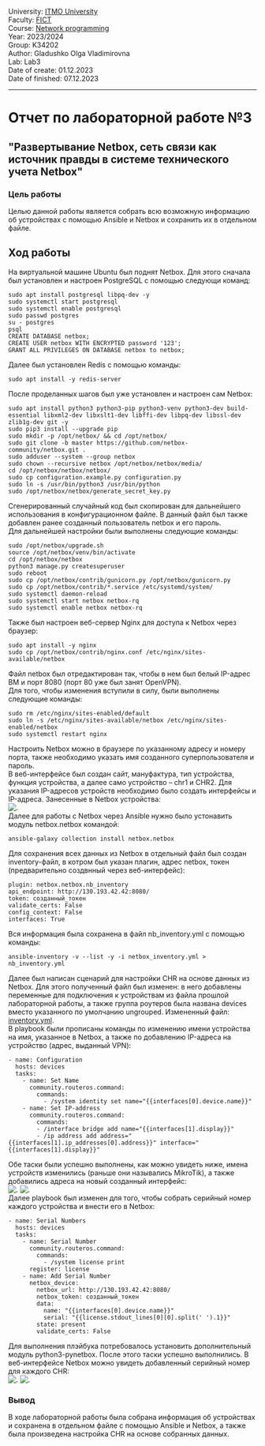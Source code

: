 University: [ITMO University](https://itmo.ru/ru/)  
Faculty: [FICT](https://fict.itmo.ru)  
Course: [Network programming](https://github.com/itmo-ict-faculty/network-programming)  
Year: 2023/2024  
Group: K34202  
Author: Gladushko Olga Vladimirovna  
Lab: Lab3  
Date of create: 01.12.2023  
Date of finished: 07.12.2023  

---
# Отчет по лабораторной работе №3  
## "Развертывание Netbox, сеть связи как источник правды в системе технического учета Netbox"  

### Цель работы  
Целью данной работы является собрать всю возможную информацию об устройствах c помощью Ansible и Netbox и сохранить их в отдельном файле.  

## Ход работы  
На виртуальной машине Ubuntu был поднят Netbox. Для этого сначала был установлен и настроен PostgreSQL с помощью следующи команд:  
```
sudo apt install postgresql libpq-dev -y
sudo systemctl start postgresql
sudo systemctl enable postgresql
sudo passwd postgres
su - postgres
psql
CREATE DATABASE netbox;
CREATE USER netbox WITH ENCRYPTED password '123';
GRANT ALL PRIVILEGES ON DATABASE netbox to netbox;
```  
Далее был установлен Redis с помощью команды:
```
sudo apt install -y redis-server
```
После проделанных шагов был уже установлен и настроен сам Netbox:
```
sudo apt install python3 python3-pip python3-venv python3-dev build-essential libxml2-dev libxslt1-dev libffi-dev libpq-dev libssl-dev zlib1g-dev git -y
sudo pip3 install --upgrade pip
sudo mkdir -p /opt/netbox/ && cd /opt/netbox/
sudo git clone -b master https://github.com/netbox-community/netbox.git .
sudo adduser --system --group netbox
sudo chown --recursive netbox /opt/netbox/netbox/media/
cd /opt/netbox/netbox/netbox/
sudo cp configuration.example.py configuration.py
sudo ln -s /usr/bin/python3 /usr/bin/python
sudo /opt/netbox/netbox/generate_secret_key.py
```  
Сгенерированный случайный код был скопирован для дальнейшего использования в конфигурационном файле. В данный файл был также добавлен ранее созданный пользователь netbox и его пароль.  
Для дальнейшей настройки были выполнены следующие команды:  
```
sudo /opt/netbox/upgrade.sh
source /opt/netbox/venv/bin/activate
cd /opt/netbox/netbox
python3 manage.py createsuperuser
sudo reboot
sudo cp /opt/netbox/contrib/gunicorn.py /opt/netbox/gunicorn.py
sudo cp /opt/netbox/contrib/*.service /etc/systemd/system/
sudo systemctl daemon-reload
sudo systemctl start netbox netbox-rq
sudo systemctl enable netbox netbox-rq
```  
Также был настроен веб-сервер Nginx для доступа к Netbox через браузер:
```
sudo apt install -y nginx
sudo cp /opt/netbox/contrib/nginx.conf /etc/nginx/sites-available/netbox
```
Файл netbox был отредактирован так, чтобы в нем был белый IP-адрес ВМ и порт 8080 (порт 80 уже был занят OpenVPN).  
Для того, чтобы изменения вступили в силу, были выполнены следующие команды:  
```
sudo rm /etc/nginx/sites-enabled/default
sudo ln -s /etc/nginx/sites-available/netbox /etc/nginx/sites-enabled/netbox
sudo systemctl restart nginx
```
Настроить Netbox можно в браузере по указанному адресу и номеру порта, также необходимо указать имя созданного суперпользователя и пароль.  
В веб-интерфейсе был создан сайт, мануфактура, тип устройства, функция устройства, а далее само устройство – chr1 и CHR2. Для указания IP-адресов устройств необходимо было создать интерфейсы и IP-адреса. Занесенные в Netbox устройства:  
![.](https://github.com/OlgaGladushko/2023_2024-network_programming-k34202-gladushko_o_v/blob/main/lab3/imgs/Netbox_devices.jpeg)  
Далее для работы с Netbox через Ansible нужно было устонавить модуль netbox.netbox командой:
```
ansible-galaxy collection install netbox.netbox
```
Для сохранения всех данных из Netbox в отдельный файл был создан inventory-файл, в котром был указан плагин, адрес netbox, токен (предварительно создвнный через веб-интерфейс):
```
plugin: netbox.netbox.nb_inventory
api_endpoint: http://130.193.42.42:8080/
token: созданный_токен
validate_certs: False
config_context: False
interfaces: True
```
Вся информация была сохранена в файл nb_inventory.yml с помощью команды:
```
ansible-inventory -v --list -y -i netbox_inventory.yml > nb_inventory.yml
```
Далее был написан сценарий для настройки CHR на основе данных из Netbox. Для этого полученный файл был изменен: в него добавлены переменные для подключения к устройствам из файла прошлой лабораторной работы, а также группа роутеров была названа devices вместо указанного по умолчанию ungrouped. Измененный файл: [inventory.yml](https://github.com/OlgaGladushko/2023_2024-network_programming-k34202-gladushko_o_v/blob/main/lab3/nb_inventory.yml).  
В playbook были прописаны команды по изменению имени устройства на имя, указанное в Netbox,  а также по добавлению IP-адреса на устройство (адрес, выданный VPN):
```
- name: Configuration
  hosts: devices
  tasks:
    - name: Set Name
      community.routeros.command:
        commands:
          - /system identity set name="{{interfaces[0].device.name}}"
    - name: Set IP-address
      community.routeros.command:
        commands:
        - /interface bridge add name="{{interfaces[1].display}}"
        - /ip address add address="{{interfaces[1].ip_addresses[0].address}}" interface="{{interfaces[1].display}}"
```
Обе таски были успешно выполнены, как можно увидеть ниже, имена устройств изменились (раньше они назывались MikroTik), а также добавились адреса на новый созданный интерфейс:  
![.](https://github.com/OlgaGladushko/2023_2024-network_programming-k34202-gladushko_o_v/blob/main/lab3/imgs/chr1.jpg) ![.](https://github.com/OlgaGladushko/2023_2024-network_programming-k34202-gladushko_o_v/blob/main/lab3/imgs/CHR2.jpg)  
Далее playbook был изменен для того, чтобы собрать серийный номер каждого устройства и внести его в Netbox:  
```
- name: Serial Numbers
  hosts: devices
  tasks:
    - name: Serial Number
      community.routeros.command:
        commands:
          - /system license print
      register: license
    - name: Add Serial Number
      netbox_device:
        netbox_url: http://130.193.42.42:8080/
        netbox_token: созданный_токен
        data:
          name: "{{interfaces[0].device.name}}"
          serial: "{{license.stdout_lines[0][0].split(' ').1}}"
        state: present
        validate_certs: False
```
Для выполнения плэйбука потребовалось установить дополнительный модуль python3-pynetbox. После этого таски успешно выполнились. В веб-интерфейсе Netbox можно увидеть добавленный серийный номер для каждого CHR:  
![.](https://github.com/OlgaGladushko/2023_2024-network_programming-k34202-gladushko_o_v/blob/main/lab3/imgs/chr1_sn.jpg) ![.](https://github.com/OlgaGladushko/2023_2024-network_programming-k34202-gladushko_o_v/blob/main/lab3/imgs/CHR2_sn.jpg)  
### Вывод  
В ходе лабораторной работы была собрана информация об устройствах и сохранена в отдельном файле с помощью Ansible и Netbox, а также была произведена настройка CHR на основе собранных данных.
